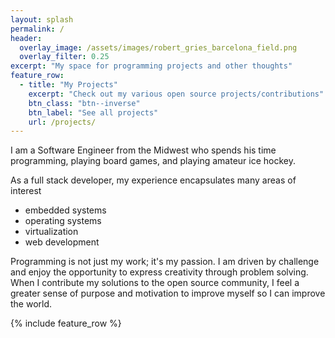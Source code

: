 ```yaml
---
layout: splash
permalink: /
header:
  overlay_image: /assets/images/robert_gries_barcelona_field.png
  overlay_filter: 0.25
excerpt: "My space for programming projects and other thoughts"
feature_row:
  - title: "My Projects"
    excerpt: "Check out my various open source projects/contributions"
    btn_class: "btn--inverse"
    btn_label: "See all projects"
    url: /projects/
---
```


I am a Software Engineer from the Midwest who spends his time programming, playing board games, and playing amateur ice hockey.

As a full stack developer, my experience encapsulates many areas of interest

* embedded systems
* operating systems
* virtualization
* web development

Programming is not just my work; it's my passion. I am driven by challenge and enjoy the opportunity to express creativity through problem solving.  When I contribute my solutions to the open source community, I feel a greater sense of purpose and motivation to improve myself so I can improve the world.

{% include feature_row %}
